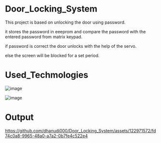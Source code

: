 # Door_Locking_System

This project is based on unlocking the door using password.

it stores the password in eeeprom and compare the password with the entered password from matrix keypad.

if password is correct the door unlocks with the help of the servo.

else the screen will be blocked for a set period.

# Used_Techmologies
![image](https://github.com/dhanudj000/Door_Locking_System/assets/122971572/30f07e2a-efbf-4225-b0df-82028928ebf4)

![image](https://github.com/dhanudj000/Door_Locking_System/assets/122971572/662f8ac6-3e4a-4597-82d7-85837073c840)

# Output

https://github.com/dhanudj000/Door_Locking_System/assets/122971572/fd74c0a8-9965-48a0-a7a2-0b7fe4c522e4

